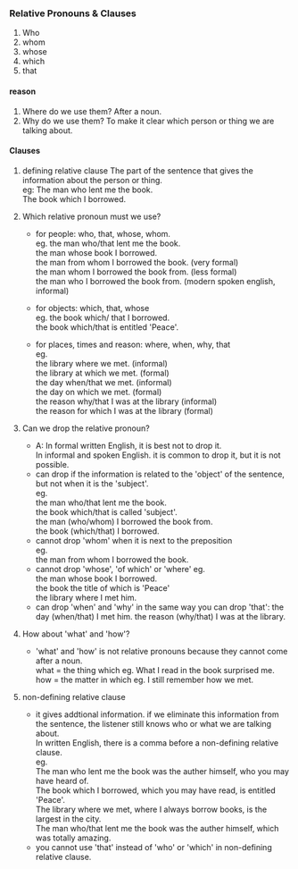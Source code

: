 ### Relative Pronouns & Clauses
1. Who
2. whom
3. whose
4. which
5. that

#### reason
1. Where do we use them? After a noun.
2. Why do we use them? To make it clear which person or thing we are talking about.


#### Clauses
1. defining relative clause
The part of the sentence that gives the information about the person or thing.  
eg: The man who lent me the book.  
The book which I borrowed.

2. Which relative pronoun must we use?
    - for people: who, that, whose, whom.  
    eg. the man who/that lent me the book.  
    the man whose book I borrowed.  
    the man from whom I borrowed the book. (very formal)  
    the man whom I borrowed the book from. (less formal)  
    the man who I borrowed the book from. (modern spoken english, informal)

    - for objects: which, that, whose  
    eg. the book which/ that I borrowed.  
    the book which/that is entitled 'Peace'.

    - for places, times and reason: where, when, why, that  
    eg.  
    the library where we met. (informal)  
    the library at which we met. (formal)  
    the day when/that we met. (informal)  
    the day on which we met. (formal)  
    the reason why/that I was at the library (informal)  
    the reason for which I was at the library (formal)

3. Can we drop the relative pronoun? 
    - A: In formal written English, it is best not to drop it.   
    In informal and spoken English. it is common to drop it, but it is not possible.
    - can drop if the information is related to the 'object' of the sentence,
    but not when it is the 'subject'.  
    eg.   
    the man who/that lent me the book.  
    the book which/that is called 'subject'.  
    the man (who/whom) I borrowed the book from.  
    the book (which/that) I borrowed.  
    - cannot drop 'whom' when it is next to the preposition  
    eg.  
    the man from whom I borrowed the book.
    - cannot drop 'whose', 'of which' or 'where'
    eg.  
    the man whose book I borrowed.  
    the book the title of which is 'Peace'  
    the library where I met him.
    - can drop 'when' and 'why' in the same way you can drop 'that':
    the day (when/that) I met him.
    the reason (why/that) I was at the library.

4. How about 'what' and 'how'?
    - 'what' and 'how' is not relative pronouns because they cannot come after a noun.  
    what = the thing which eg. What I read in the book surprised me.  
    how = the matter in which eg. I still remember how we met.

5. non-defining relative clause
    - it gives addtional information. if we eliminate this information from the sentence, the listener still knows who or what we are talking about.  
    In written English, there is a comma before a non-defining relative clause.  
    eg.  
    The man who lent me the book was the auther himself, who you may have heard of.  
    The book which I borrowed, which you may have read, is entitled 'Peace'.  
    The library where we met, where I always borrow books, is the largest in the city.  
    The man who/that lent me the book was the auther himself, which was totally amazing.  
    - you cannot use 'that' instead of 'who' or 'which' in non-defining relative clause.


